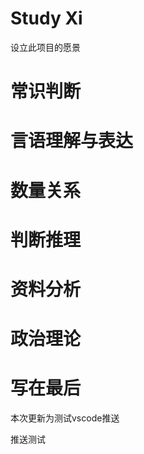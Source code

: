 # Study Xi
设立此项目的愿景
# 常识判断

# 言语理解与表达

# 数量关系

# 判断推理

# 资料分析

# 政治理论

# 写在最后
本次更新为测试vscode推送

推送测试
